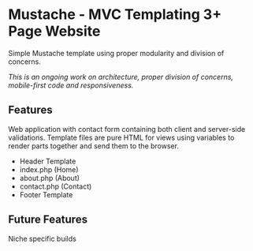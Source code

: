 <div>
<h1> Mustache - MVC Templating 3+ Page Website </h1>
<p>Simple Mustache template using proper modularity and division of concerns.</p>
<p><i>This is an ongoing work on architecture, proper division of concerns, mobile-first code and responsiveness.</i></p>
</div>

<div>
<h2>Features</h2>
<p>Web application with contact form containing both client and server-side validations. Template files are pure HTML for views using variables to render parts together and send them to the browser.</p>

<ul>
  <li>Header Template</li>
  <li>index.php (Home)</li>
  <li>about.php (About)</li>
  <li>contact.php (Contact)</li>
  <li>Footer Template</li>
</ul>
</div>

<div>
<h2>Future Features</h2>
<p>Niche specific builds</p>

